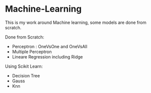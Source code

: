 # Machine-Learning
This is my work around Machine learning, some models are done from scratch.

Done from Scratch:
  - Perceptron : OneVsOne and OneVsAll
  - Multiple Perceptron 
  - Lineare Regression including Ridge 

Using Scikit Learn:
  - Decision Tree
  - Gauss
  - Knn
